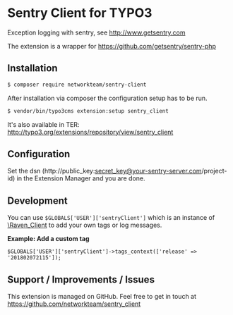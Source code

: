 # Sentry Client for TYPO3

Exception logging with sentry, see http://www.getsentry.com

The extension is a wrapper for https://github.com/getsentry/sentry-php

## Installation

```bash
$ composer require networkteam/sentry-client
```

After installation via composer the configuration setup has to be run.

```bash
$ vendor/bin/typo3cms extension:setup sentry_client
```

It's also available in TER: http://typo3.org/extensions/repository/view/sentry_client

## Configuration

Set the dsn (http://public_key:secret_key@your-sentry-server.com/project-id) in the Extension Manager and you are done.

## Development

You can use `$GLOBALS['USER']['sentryClient']` which is an instance of [\Raven_Client](https://github.com/getsentry/sentry-php/blob/master/lib/Raven/Client.php) to add your own tags or log messages.

**Example: Add a custom tag**

`$GLOBALS['USER']['sentryClient']->tags_context(['release' => '201802072115']);`

## Support / Improvements / Issues

This extension is managed on GitHub. Feel free to get in touch at
https://github.com/networkteam/sentry_client